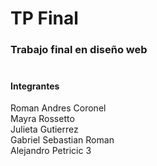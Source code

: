# TP Final
### Trabajo final en diseño web<br><br>
#### Integrantes
Roman Andres Coronel<br>
Mayra Rossetto<br>
Julieta Gutierrez<br>
Gabriel Sebastian Roman<br>
Alejandro Petricic
3
